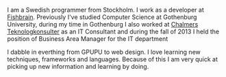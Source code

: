 I am a Swedish programmer from Stockholm. I work as a developer at [Fishbrain](http://fishbrain.com). Previously I've studied Computer Science at Gothenburg University, during my time in Gothenburg I also worked at [Chalmers Teknologkonsulter](http://ctk.se) as an IT Consultant and during the fall of 2013 I held the position of Business Area Manager for the IT department

I dabble in everthing from GPUPU to web design. I love learning new techniques, frameworks and languages. Because of this I am very quick at picking up new information and learning by doing.